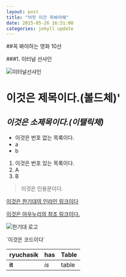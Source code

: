 ```yaml
---
layout: post
title: "어맛 이건 꼭봐야해"
date: 2015-05-26 16:51:00
categories: jekyll update
---
```







##꼭 봐야하는 영화 10선 


###1. 이터널 선샤인


![이터널선샤인](http://image.cine21.com/cine21/poster/2005/1005/M0010003_eternal_sunshine_p1.jpg)


# **이것은 제목이다.(볼드체)**'

## *이것은 소제목이다.(이탤릭체)*

- 이것은 번호 없는 목록이다.
- a
- b

1. 이것은 번호 있는 목록이다.
2. A
3. B

> 이것은 인용문이다.

[이것은 한기대의 인라인 링크이다](http://www.koreatech.ac.kr)

[이것은 아우누리의 참조 링크이다.](1)


![한기대 로고](http://www.alio.go.kr/upload/report/2015/04/09/2015040907037343/koreatech%EC%8B%AC%EB%B3%BC%EB%A7%88%ED%81%AC.gif)

\`이것은 코드이다\`

| ryuchasik | has | Table |
| --------- | --- | ----- |
| **it**        | *is*  | table |


[1]: http://portal.kut.ac.kr
